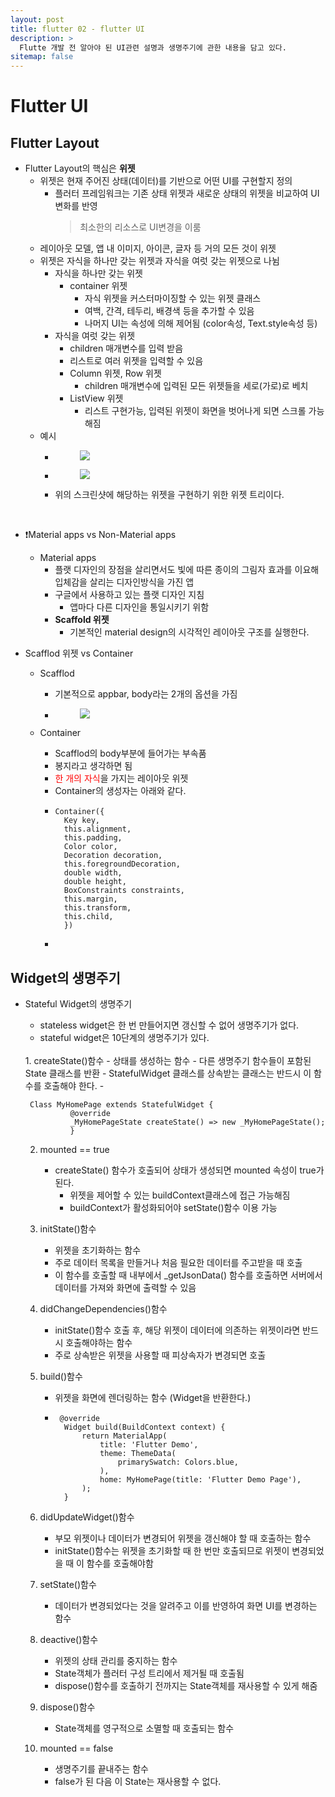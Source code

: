 ```yaml
---
layout: post
title: flutter 02 - flutter UI
description: >
  Flutte 개발 전 알아야 된 UI관련 설명과 생명주기에 관한 내용을 담고 있다.
sitemap: false
---
```


# Flutter UI

## Flutter Layout

- Flutter Layout의 핵심은 <strong>위젯</strong>
    - 위젯은 현재 주어진 상태(데이터)를 기반으로 어떤 UI를 구현할지 정의
        - 플러터 프레임워크는 기존 상태 위젯과 새로운 상태의 위젯을 비교하여 UI변화를 반영
            > 최소한의 리소스로 UI변경을 이룸
    - 레이아웃 모델, 앱 내 이미지, 아이콘, 글자 등 거의 모든 것이 위젯
    - 위젯은 자식을 하나만 갖는 위젯과 자식을 여럿 갖는 위젯으로 나뉨
       - 자식을 하나만 갖는 위젯
            - container 위젯
                - 자식 위젯을 커스터마이징할 수 있는 위젯 클래스
                - 여백, 간격, 테두리, 배경색 등을 추가할 수 있음
                - 나머지 UI는 속성에 의해 제어됨 (color속성, Text.style속성 등)
        - 자식을 여럿 갖는 위젯
            - children 매개변수를 입력 받음
            - 리스트로 여러 위젯을 입력할 수 있음
            - Column 위젯, Row 위젯
                - children 매개변수에 입력된 모든 위젯들을 세로(가로)로 베치
            - ListView 위젯
                - 리스트 구현가능, 입력된 위젯이 화면을 벗어나게 되면 스크롤 가능해짐
    - 예시
        - <figure>
            <image src="/Users/nahyun/Documents/Git/gitBlog/nan0silver.github.io/assets/img/blog/lakes-icons-visual.png">


        - <figure>
            <image src = "/Users/nahyun/Documents/Git/gitBlog/nan0silver.github.io/assets/img/blog/sample-flutter-layout.png">
        

        - 위의 스크린샷에 해당하는 위젯을 구현하기 위한 위젯 트리이다.
<br>

- ❗️Material apps vs Non-Material apps
    - Material apps
        - 플랫 디자인의 장점을 살리면서도 빛에 따른 종이의 그림자 효과를 이요해 입체감을 살리는 디자인방식을 가진 앱
        - 구글에서 사용하고 있는 플랫 디자인 지침
            - 앱마다 다른 디자인을 통일시키기 위함
        - <strong>Scaffold 위젯</strong>
            - 기본적인 material design의 시각적인 레이아웃 구조를 실행한다.

- Scafflod 위젯 vs Container
    - Scafflod
        - 기본적으로 appbar, body라는 2개의 옵션을 가짐
        - <figure>
            <image src = "/Users/nahyun/Documents/Git/gitBlog/nan0silver.github.io/assets/img/blog/flutter-scaffold.webp">
    
    - Container
        - Scafflod의 body부분에 들어가는 부속품
        - 봉지라고 생각하면 됨
        - <span style="color:red">한 개의 자식</span>을 가지는 레이아웃 위젯
        - Container의 생성자는 아래와 같다.
        - <pre><code>Container({
            Key key,
            this.alignment,
            this.padding,
            Color color,
            Decoration decoration,
            this.foregroundDecoration,
            double width,
            double height,
            BoxConstraints constraints,
            this.margin,
            this.transform,
            this.child,
            })</pre></code>
        - 


## Widget의 생명주기

- Stateful Widget의 생명주기
    - stateless widget은 한 번 만들어지면 갱신할 수 없어 생명주기가 없다.
    - stateful widget은 10단계의 생명주기가 있다. 
    <br>
    1. createState()함수
        - 상태를 생성하는 함수
        - 다른 생명주기 함수들이 포함된 State 클래스를 반환
        - StatefulWidget 클래스를 상속받는 클래스는 반드시 이 함수를 호출해야 한다.
        - <pre><code> Class MyHomePage extends StatefulWidget {
            @override
            _MyHomePageState createState() => new _MyHomePageState();
            } </code></pre>
    
    2. mounted == true
        - createState() 함수가 호출되어 상태가 생성되면 mounted 속성이 true가 된다.
            - 위젯을 제어할 수 있는 buildContext클래스에 접근 가능해짐
            - buildContext가 활성화되어야 setState()함수 이용 가능
        
    3. initState()함수
        - 위젯을 초기화하는 함수
        - 주로 데이터 목록을 만들거나 처음 필요한 데이터를 주고받을 때 호출
        - 이 함수를 호출할 때 내부에서 _getJsonData() 함수를 호출하면 서버에서 데이터를 가져와 화면에 출력할 수 있음

    4. didChangeDependencies()함수
        - initState()함수 호출 후, 해당 위젯이 데이터에 의존하는 위젯이라면 반드시 호출해야하는 함수
        - 주로 상속받은 위젯을 사용할 때 피상속자가 변경되면 호출
    
    5. build()함수
        - 위젯을 화면에 렌더링하는 함수 (Widget을 반환한다.)
        - <pre><code> @override
            Widget build(BuildContext context) {
                return MaterialApp(
                    title: 'Flutter Demo',
                    theme: ThemeData(
                        primarySwatch: Colors.blue,
                    ),
                    home: MyHomePage(title: 'Flutter Demo Page'),
                );
            }</code></pre>

    6. didUpdateWidget()함수
        - 부모 위젯이나 데이터가 변경되어 위젯을 갱신해야 할 때 호출하는 함수
        - initState()함수는 위젯을 초기화할 때 한 번만 호출되므로 위젯이 변경되었을 때 이 함수를 호출해야함
    
    7. setState()함수
        - 데이터가 변경되었다는 것을 알려주고 이를 반영하여 화면 UI를 변경하는 함수
        
    8. deactive()함수
        - 위젯의 상태 관리를 중지하는 함수
        - State객체가 플러터 구성 트리에서 제거될 때 호출됨
        - dispose()함수를 호출하기 전까지는 State객체를 재사용할 수 있게 해줌
    
    9. dispose()함수
        - State객체를 영구적으로 소멸할 때 호출되는 함수
        
    10. mounted == false
        - 생명주기를 끝내주는 함수
        - false가 된 다음 이 State는 재사용할 수 없다.

        

